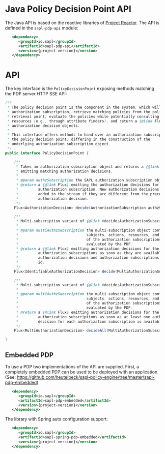 # Java Policy Decision Point API

The Java API is based on the reactive libraries of [Project Reactor](https://projectreactor.io). The API is defined in the `sapl-pdp-api` module:

```xml
   <dependency>
      <groupId>io.sapl</groupId>
      <artifactId>sapl-pdp-api</artifactId>
      <version>{project-version}</version>
   </dependency>
```

# API

The key interface is the `PolicyDecisionPoint` exposing methods matching the PDP server HTTP SSE API:

```java
/**
 * The policy decision point is the component in the system, which will take an
 * authorization subscription, retrieve matching policies from the policy
 * retrieval point, evaluate the policies while potentially consulting external
 * resources (e.g., through attribute finders), and return a {@link Flux} of
 * authorization decision objects.
 *
 * This interface offers methods to hand over an authorization subscription to
 * the policy decision point, differing in the construction of the
 * underlying authorization subscription object.
 */
public interface PolicyDecisionPoint {

	/**
	 * Takes an authorization subscription object and returns a {@link Flux}
	 * emitting matching authorization decisions.
	 * 
	 * @param authzSubscription the SAPL authorization subscription object
	 * @return a {@link Flux} emitting the authorization decisions for the given
	 *         authorization subscription. New authorization decisions are only
	 *         added to the stream if they are different from the preceding
	 *         authorization decision.
	 */
	Flux<AuthorizationDecision> decide(AuthorizationSubscription authzSubscription);

	/**
	 * Multi-subscription variant of {@link #decide(AuthorizationSubscription)}.
	 * 
	 * @param multiAuthzSubscription the multi-subscription object containing the
	 *                               subjects, actions, resources, and environments
	 *                               of the authorization subscriptions to be
	 *                               evaluated by the PDP.
	 * @return a {@link Flux} emitting authorization decisions for the given
	 *         authorization subscriptions as soon as they are available. Related
	 *         authorization decisions and authorization subscriptions have the same
	 *         id.
	 */
	Flux<IdentifiableAuthorizationDecision> decide(MultiAuthorizationSubscription multiAuthzSubscription);

	/**
	 * Multi-subscription variant of {@link #decide(AuthorizationSubscription)}.
	 * 
	 * @param multiAuthzSubscription the multi-subscription object containing the
	 *                               subjects, actions, resources, and environments
	 *                               of the authorization subscriptions to be
	 *                               evaluated by the PDP.
	 * @return a {@link Flux} emitting authorization decisions for the given
	 *         authorization subscriptions as soon as at least one authorization
	 *         decision for each authorization subscription is available.
	 */
	Flux<MultiAuthorizationDecision> decideAll(MultiAuthorizationSubscription multiAuthzSubscription);

}
```

## Embedded PDP

To use a PDP two implementations of the API are supplied. First, a completely embedded PDP can be used to be deployed with an application. (See: <https://github.com/heutelbeck/sapl-policy-engine/tree/master/sapl-pdp-embedded>)

```xml
   <dependency>
      <groupId>io.sapl</groupId>
      <artifactId>sapl-pdp-embedded</artifactId>
      <version>{project-version}</version>
   </dependency>
```

The library with Spring auto configuration support:

```xml
   <dependency>
      <groupId>io.sapl</groupId>
      <artifactId>sapl-spring-pdp-embedded</artifactId>
      <version>{project-version}</version>
   </dependency>
```
